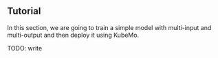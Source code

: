 ## Tutorial

In this section, we are going to train a simple model with multi-input and multi-output and then deploy it using KubeMo.

TODO: write